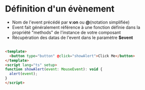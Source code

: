 <!-- .slide: class="sfeir-basic-slide with-code inconsolata" -->
# Définition d'un évènement

- Nom de l'event précédé par __v:on__ ou __@__(notation simplifiée)
- Event fait généralement référence à une fonction définie dans la propriété "methods" de l'instance de votre composant
- Récupération des datas de l'event dans le paramètre <strong>$event</strong> <br/><br/>

```html
<template>
  <button type="button" @click="showAlert">Click Me</button>
</template>
<script lang="ts" setup>
function showAlert(event: MouseEvent): void {
  alert(event);
}
</script>
```
<!-- .element: class="medium-code"-->

